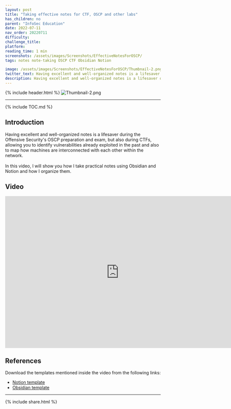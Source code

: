 ```yaml
---
layout: post
title: "Taking effective notes for CTF, OSCP and other labs"
has_children: no
parent: "InfoSec Education"
date: 2022-07-11
nav_order: 20220711
difficulty: 
challenge_title: 
platform: 
reading_time: 1 min
screenshots: /assets/images/Screenshots/EffectiveNotesForOSCP/
tags: notes note-taking OSCP CTF Obsidian Notion

image: /assets/images/Screenshots/EffectiveNotesForOSCP/Thumbnail-2.png
twitter_text: Having excellent and well-organized notes is a lifesaver during the @Offensive Security's OSCP preparation and exam, but also during CTFs, allowing you to identify vulnerabilities already exploited in the past and also to map how machines are interconnected with each other within the network. In this video, I will show you how I take practical notes using Obsidian and Notion and how I organize them.
description: Having excellent and well-organized notes is a lifesaver during the @Offensive Security's OSCP preparation and exam, but also during CTFs, allowing you to identify vulnerabilities already exploited in the past and also to map how machines are interconnected with each other within the network. In this video, I will show you how I take practical notes using Obsidian and Notion and how I organize them.
---
```


{% include header.html %}
![Thumbnail-2.png]({{page.screenshots}}Thumbnail-2.png)

***

{% include TOC.md %}

## Introduction
Having excellent and well-organized notes is a lifesaver during the Offensive Security's OSCP preparation and exam, but also during CTFs, allowing you to identify vulnerabilities already exploited in the past and also to map how machines are interconnected with each other within the network. <br><br>
In this video, I will show you how I take practical notes using Obsidian and Notion and how I organize them.

## Video
<iframe width="736" height="491" src="https://www.youtube.com/embed/YomvQSKmAIE" title="YouTube video player" frameborder="0" allow="accelerometer; autoplay; clipboard-write; encrypted-media; gyroscope; picture-in-picture" allowfullscreen></iframe>

## References
Download the templates mentioned inside the video from the following links: 
- [Notion template](https://0xbro.notion.site/d25f47351476412f94dc38201be0c72e?v=e1bd4fbb05ea465ea558d1be825ac9d4)
- [Obsidian template](https://drive.google.com/file/d/1Fo_h5jLO3QDpzaOsfxx6TvgbGeaHYl1G/view?usp=sharing)

***


{% include share.html %}